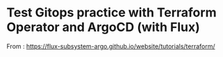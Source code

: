 # Test Gitops practice with Terraform Operator and ArgoCD (with Flux)

From : https://flux-subsystem-argo.github.io/website/tutorials/terraform/
